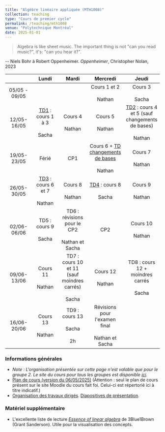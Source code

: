 ```yaml
---
title: "Algèbre linéaire appliquée (MTH1008)"
collection: teaching
type: "Cours de premier cycle"
permalink: /teaching/mth1008
venue: "Polytechnique Montréal"
date: 2025-01-01
---
```


> Algebra is like sheet music. The important thing is not "can you read music?", it's: "can you hear it?".

-- Niels Bohr à Robert Oppenheimer. *Oppenheimer*, Christopher Nolan, 2023

<table style="width:100%; border-collapse: collapse;">
<colgroup>
    <col style="width: 20%;">
    <col style="width: 20%;">
    <col style="width: 20%;">
    <col style="width: 20%;">
    <col style="width: 20%;">
</colgroup>
  <thead>
    <tr>
      <th style="text-align: center;"></th>
      <th style="text-align: center;">Lundi</th>
      <th style="text-align: center;">Mardi</th>
      <th style="text-align: center;">Mercredi</th>
      <th style="text-align: center;">Jeudi</th>
    </tr>
  </thead>
  <tbody>
    <tr>
      <td style="text-align: center;">05/05 - 09/05</td>
      <td style="text-align: center;"></td>
      <td style="text-align: center;"></td>
      <td style="text-align: center;">Cours 1 et 2<br><br>Nathan</td>
      <td style="text-align: center;">Cours 3<br><br>Sacha</td>
    </tr>
    <tr>
      <td style="text-align: center;">12/05-16/05</td>
      <td style="text-align: center;"><a href="/teaching/mth1008/td1">TD1</a> : cours 1 à 3<br><br>Sacha</td>
      <td style="text-align: center;">Cours 4<br><br>Nathan</td>
      <td style="text-align: center;">Cours 5<br><br>Nathan</td>
      <td style="text-align: center;"><a href="/teaching/mth1008/td2">TD2</a> : cours 4 et 5 (sauf changements de bases)<br><br>Nathan</td>
    </tr>
    <tr>
      <td style="text-align: center;">19/05-23/05</td>
      <td style="text-align: center;">Férié</td>
      <td style="text-align: center;">CP1</td>
      <td style="text-align: center;">Cours 6 + <a href="/teaching/mth1008/td-bases">TD changements de bases</a><br><br>Nathan</td>
      <td style="text-align: center;">Cours 7<br><br>Nathan</td>
    </tr>
    <tr>
      <td style="text-align: center;">26/05-30/05</td>
      <td style="text-align: center;"><a href="/teaching/mth1008/td3">TD3</a> : cours 6 et 7<br><br>Nathan</td>
      <td style="text-align: center;">Cours 8<br><br>Nathan</td>
      <td style="text-align: center;"><a href="/teaching/mth1008/td4-e25">TD4</a> : cours 8<br><br>Sacha</td>
      <td style="text-align: center;">Cours 9<br><br>Nathan</td>
    </tr>
    <tr>
      <td style="text-align: center;">02/06-06/06</td>
      <td style="text-align: center;">TD5 : cours 9<br><br>Sacha</td>
      <td style="text-align: center;">TD6 : révisions pour le CP2<br><br>Nathan et Sacha</td>
      <td style="text-align: center;">CP2</td>
      <td style="text-align: center;">Cours 10<br><br>Nathan</td>
    </tr>
    <tr>
      <td style="text-align: center;">09/06-13/06</td>
      <td style="text-align: center;">Cours 11<br><br>Nathan</td>
      <td style="text-align: center;">TD7 : cours 10 et 11 (sauf moindres carrés)<br><br>Sacha</td>
      <td style="text-align: center;">Cours 12<br><br>Nathan</td>
      <td style="text-align: center;">TD8 : cours 12 + moindres carrés<br><br>Sacha</td>
    </tr>
    <tr>
      <td style="text-align: center;">16/06-20/06</td>
      <td style="text-align: center;">Cours 13<br><br>Nathan</td>
      <td style="text-align: center;">TD9 : cours 13<br><br>Sacha<br><br>2h</td>
      <td style="text-align: center;">Révisions pour l'examen final<br><br>Nathan et Sacha</td>
      <td style="text-align: center;"></td>
    </tr>
  </tbody>
</table>


### Informations générales

- *Note : L'organisation présentée sur cette page n'est valable que pour le groupe 2. Le site du cours pour tous les groupes est disponible [ici](https://www.polymtl.ca/programmes/cours/algebre-lineaire-appliquee).*
- [Plan de cours (version du 06/05/2025)](/files/UTF-8Plan_de_cours_MTH1008_E25.pdf) (Attention : seul le plan de cours présent sur le site Moodle du cours fait foi. Celui-ci est répertorié ici à titre indicatif.)
- [Organisation des travaux dirigés](/teaching/mth1008/organisation). [Diapositives de présentation](/files/intro-td.pdf).

### Matériel supplémentaire

- L'excellente liste de lecture [*Essence of linear algebra*](https://www.youtube.com/playlist?list=PLZHQObOWTQDPD3MizzM2xVFitgF8hE_ab) de 3Blue1Brown (Grant Sanderson). Utile pour la visualisation des concepts.